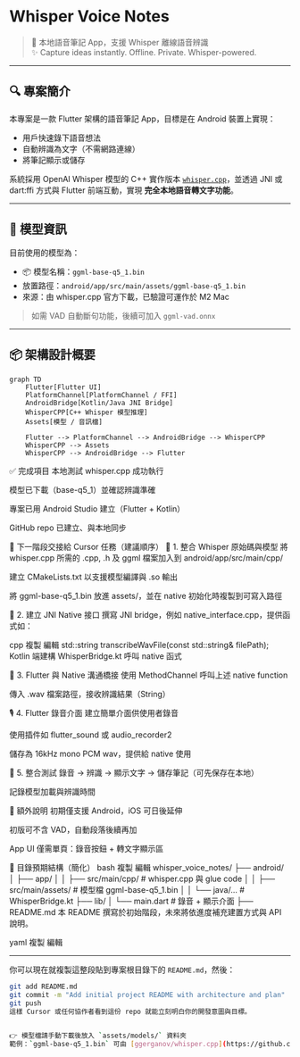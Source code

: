 # Whisper Voice Notes

> 📱 本地語音筆記 App，支援 Whisper 離線語音辨識  
> ✨ Capture ideas instantly. Offline. Private. Whisper-powered.

---

## 🔍 專案簡介

本專案是一款 Flutter 架構的語音筆記 App，目標是在 Android 裝置上實現：

- 用戶快速錄下語音想法
- 自動辨識為文字（不需網路連線）
- 將筆記顯示或儲存

系統採用 OpenAI Whisper 模型的 C++ 實作版本 [`whisper.cpp`](https://github.com/ggerganov/whisper.cpp)，並透過 JNI 或 dart:ffi 方式與 Flutter 前端互動，實現 **完全本地語音轉文字功能**。

---

## 🧠 模型資訊

目前使用的模型為：

- 📦 模型名稱：`ggml-base-q5_1.bin`
- 放置路徑：`android/app/src/main/assets/ggml-base-q5_1.bin`
- 來源：由 whisper.cpp 官方下載，已驗證可運作於 M2 Mac

> 如需 VAD 自動斷句功能，後續可加入 `ggml-vad.onnx`

---

## 📦 架構設計概要

```mermaid
graph TD
    Flutter[Flutter UI]
    PlatformChannel[PlatformChannel / FFI]
    AndroidBridge[Kotlin/Java JNI Bridge]
    WhisperCPP[C++ Whisper 模型推理]
    Assets[模型 / 音訊檔]
    
    Flutter --> PlatformChannel --> AndroidBridge --> WhisperCPP
    WhisperCPP --> Assets
    WhisperCPP --> AndroidBridge --> Flutter
```

✅ 完成項目
本地測試 whisper.cpp 成功執行

模型已下載（base-q5_1）並確認辨識準確

專案已用 Android Studio 建立（Flutter + Kotlin）

GitHub repo 已建立、與本地同步

🚧 下一階段交接給 Cursor 任務（建議順序）
📁 1. 整合 Whisper 原始碼與模型
將 whisper.cpp 所需的 .cpp, .h 及 ggml 檔案加入到 android/app/src/main/cpp/

建立 CMakeLists.txt 以支援模型編譯與 .so 輸出

將 ggml-base-q5_1.bin 放進 assets/，並在 native 初始化時複製到可寫入路徑

🔧 2. 建立 JNI Native 接口
撰寫 JNI bridge，例如 native_interface.cpp，提供函式如：

cpp
複製
編輯
std::string transcribeWavFile(const std::string& filePath);
Kotlin 端建構 WhisperBridge.kt 呼叫 native 函式

🔄 3. Flutter 與 Native 溝通橋接
使用 MethodChannel 呼叫上述 native function

傳入 .wav 檔案路徑，接收辨識結果（String）

🎙️ 4. Flutter 錄音介面
建立簡單介面供使用者錄音

使用插件如 flutter_sound 或 audio_recorder2

儲存為 16kHz mono PCM wav，提供給 native 使用

🧪 5. 整合測試
錄音 → 辨識 → 顯示文字 → 儲存筆記（可先保存在本地）

記錄模型加載與辨識時間

📌 額外說明
初期僅支援 Android，iOS 可日後延伸

初版可不含 VAD，自動段落後續再加

App UI 僅需單頁：錄音按鈕 + 轉文字顯示區

📁 目錄預期結構（簡化）
bash
複製
編輯
whisper_voice_notes/
├── android/
│   ├── app/
│   │   ├── src/main/cpp/          # whisper.cpp 與 glue code
│   │   ├── src/main/assets/       # 模型檔 ggml-base-q5_1.bin
│   │   └── java/...               # WhisperBridge.kt
├── lib/
│   └── main.dart                  # 錄音 + 顯示介面
├── README.md
本 README 撰寫於初始階段，未來將依進度補充建置方式與 API 說明。

yaml
複製
編輯

---

你可以現在就複製這整段貼到專案根目錄下的 `README.md`，然後：

```bash
git add README.md
git commit -m "Add initial project README with architecture and plan"
git push
這樣 Cursor 或任何協作者看到這份 repo 就能立刻明白你的開發意圖與目標。


👉 模型檔請手動下載後放入 `assets/models/` 資料夾  
範例：`ggml-base-q5_1.bin` 可由 [ggerganov/whisper.cpp](https://github.com/ggerganov/whisper.cpp#usage) 取得